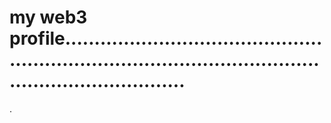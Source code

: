 # my web3 profile...............................................................................................................................
.
